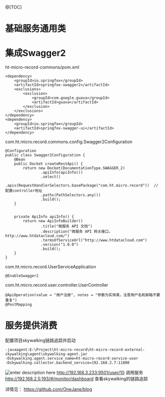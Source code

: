 @[TOC]
# 基础服务通用类

# 集成Swagger2
ht-micro-record-commons/pom.xml

``` 
<dependency>
    <groupId>io.springfox</groupId>
    <artifactId>springfox-swagger2</artifactId>
    <exclusions>
        <exclusion>
            <groupId>com.google.guava</groupId>
            <artifactId>guava</artifactId>
        </exclusion>
    </exclusions>
</dependency>
<dependency>
    <groupId>io.springfox</groupId>
    <artifactId>springfox-swagger-ui</artifactId>
</dependency>
```
com.ht.micro.record.commons.config.Swagger2Configuration

``` 
@Configuration
public class Swagger2Configuration {
    @Bean
    public Docket createRestApi() {
        return new Docket(DocumentationType.SWAGGER_2)
                .apiInfo(apiInfo())
                .select()
                .apis(RequestHandlerSelectors.basePackage("com.ht.micro.record"))  // 配置controller地址
                .paths(PathSelectors.any())
                .build();
    }


    private ApiInfo apiInfo() {
        return new ApiInfoBuilder()
                .title("微服务 API 文档")
                .description("微服务 API 网关接口，http://www.htdatacloud.com/")
                .termsOfServiceUrl("http://www.htdatacloud.com")
                .version("1.0.0")
                .build();
    }
}
```
com.ht.micro.record.UserServiceApplication

``` stylus
@EnableSwagger2

```
com.ht.micro.record.user.controller.UserController

``` less
@ApiOperation(value = "用户注册", notes = "参数为实体类，注意用户名和邮箱不要重复")
@PostMapping
```
# 服务提供消费

配置项目skywalking链路追踪并启动

``` 
-javaagent:E:\Project\ht-micro-record\ht-micro-record-external-skywalking\agent\skywalking-agent.jar
-Dskywalking.agent.service_name=ht-micro-record-service-user
-Dskywalking.collector.backend_service=192.168.2.7:11800
```
![enter description here](https://www.github.com/OneJane/blog/raw/master/小书匠/1564815890566.png)
http://192.168.3.233:9501/user/10 调用服务
http://192.168.2.5:193/#/monitor/dashboard 查看skywalking的链路追踪 

详情见：
https://github.com/OneJane/blog